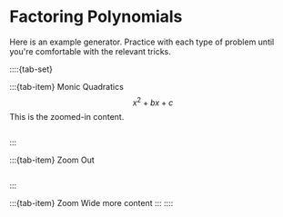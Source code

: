 # Factoring Polynomials

Here is an example generator.  Practice with each type of problem until you're comfortable with the relevant tricks.

::::{tab-set}

:::{tab-item} Monic Quadratics $$x^2 + bx + c$$
This is the zoomed-in content.
```{include} inner-test-1.md
```
:::

:::{tab-item} Zoom Out
```{include} inner-test-2.md
```
:::

:::{tab-item} Zoom Wide
more content
:::
::::